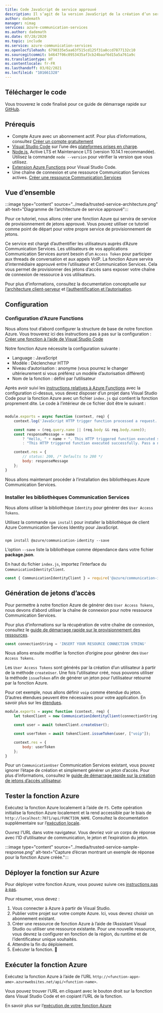 ```yaml
---
title: Code JavaScript de service approuvé
description: Il s’agit de la version JavaScript de la création d’un service approuvé pour Communication Services.
author: dademath
manager: nimag
services: azure-communication-services
ms.author: dademath
ms.date: 07/28/2020
ms.topic: include
ms.service: azure-communication-services
ms.openlocfilehash: 6790335e5aa63f515cd125f31a8ccd7877132c10
ms.sourcegitcommit: b4647f06c0953435af3cb24baaf6d15a5a761a9c
ms.translationtype: HT
ms.contentlocale: fr-FR
ms.lasthandoff: 03/02/2021
ms.locfileid: "101661328"
---
```

## <a name="download-code"></a>Télécharger le code

Vous trouverez le code finalisé pour ce guide de démarrage rapide sur [GitHub](https://github.com/Azure-Samples/communication-services-javascript-quickstarts/tree/main/Trusted%20Authentication%20Service).

## <a name="prerequisites"></a>Prérequis

- Compte Azure avec un abonnement actif. Pour plus d’informations, consultez [Créer un compte gratuitement](https://azure.microsoft.com/free/?WT.mc_id=A261C142F)
- [Visual Studio Code](https://code.visualstudio.com/) sur l’une des [plateformes prises en charge](https://code.visualstudio.com/docs/supporting/requirements#_platforms).
- [Node.js](https://nodejs.org/), Active LTS et Maintenance LTS (version 10.14.1 recommandée). Utilisez la commande `node --version` pour vérifier la version que vous utilisez.
- [Extension Azure Functions](https://marketplace.visualstudio.com/items?itemName=ms-azuretools.vscode-azurefunctions) pour Visual Studio Code.
- Une chaîne de connexion et une ressource Communication Services actives. [Créer une ressource Communication Services](../../quickstarts/create-communication-resource.md)

## <a name="overview"></a>Vue d’ensemble

:::image type="content" source="../media/trusted-service-architecture.png" alt-text="Diagramme de l’architecture de service approuvé":::

Pour ce tutoriel, nous allons créer une fonction Azure qui servira de service de provisionnement de jetons approuvé. Vous pouvez utiliser ce tutoriel comme point de départ pour votre propre service de provisionnement de jetons.

Ce service est chargé d’authentifier les utilisateurs auprès d’Azure Communication Services. Les utilisateurs de vos applications Communication Services auront besoin d’un `Access Token` pour participer aux threads de conversation et aux appels VoIP. La fonction Azure servira d’intermédiaire approuvé entre l’utilisateur et Communication Services. Cela vous permet de provisionner des jetons d’accès sans exposer votre chaîne de connexion de ressource à vos utilisateurs.

Pour plus d’informations, consultez la documentation conceptuelle sur [l’architecture client-serveur](../../concepts/client-and-server-architecture.md) et [l’authentification et l’autorisation](../../concepts/authentication.md).

## <a name="setting-up"></a>Configuration

### <a name="azure-functions-set-up"></a>Configuration d’Azure Functions

Nous allons tout d’abord configurer la structure de base de notre fonction Azure. Vous trouverez ici des instructions pas à pas sur la configuration : [Créer une fonction à l’aide de Visual Studio Code](../../../azure-functions/create-first-function-vs-code-csharp.md?pivots=programming-language-javascript)

Notre fonction Azure nécessite la configuration suivante :

- Language : JavaScript
- Modèle : Déclencheur HTTP
- Niveau d’autorisation : anonyme (vous pourrez le changer ultérieurement si vous préférez un modèle d’autorisation différent)
- Nom de la fonction : défini par l’utilisateur

Après avoir suivi les [instructions relatives à Azure Functions](../../../azure-functions/create-first-function-vs-code-csharp.md?pivots=programming-language-javascript) avec la configuration ci-dessus, vous devez disposer d’un projet dans Visual Studio Code pour la fonction Azure avec un fichier `index.js` qui contient la fonction proprement dite. Le code à l’intérieur de ce fichier doit être le suivant :

```javascript

module.exports = async function (context, req) {
    context.log('JavaScript HTTP trigger function processed a request.');

    const name = (req.query.name || (req.body && req.body.name));
    const responseMessage = name
        ? "Hello, " + name + ". This HTTP triggered function executed successfully."
        : "This HTTP triggered function executed successfully. Pass a name in the query string or in the request body for a personalized response.";

    context.res = {
        // status: 200, /* Defaults to 200 */
        body: responseMessage
    };
}

```

Nous allons maintenant procéder à l’installation des bibliothèques Azure Communication Services.

### <a name="install-communication-services-libraries"></a>Installer les bibliothèques Communication Services

Nous allons utiliser la bibliothèque `Identity` pour générer des `User Access Tokens`.

Utilisez la commande `npm install` pour installer la bibliothèque de client Azure Communication Services Identity pour JavaScript.

```console

npm install @azure/communication-identity --save

```

L’option `--save` liste la bibliothèque comme dépendance dans votre fichier **package.json**.

En haut du fichier `index.js`, importez l’interface du `CommunicationIdentityClient`.

```javascript
const { CommunicationIdentityClient } = require('@azure/communication-identity');
```

## <a name="access-token-generation"></a>Génération de jetons d’accès

Pour permettre à notre fonction Azure de générer des `User Access Tokens`, nous devons d’abord utiliser la chaîne de connexion pour notre ressource Communication Services.

Pour plus d’informations sur la récupération de votre chaîne de connexion, consultez le [guide de démarrage rapide sur le provisionnement des ressources](../../quickstarts/create-communication-resource.md).

``` javascript
const connectionString = 'INSERT YOUR RESOURCE CONNECTION STRING'
```

Nous allons ensuite modifier la fonction d’origine pour générer des `User Access Tokens`.

Les `User Access Tokens` sont générés par la création d’un utilisateur à partir de la méthode `createUser`. Une fois l’utilisateur créé, nous pouvons utiliser la méthode `issueToken` afin de générer un jeton pour l’utilisateur retourné par la fonction Azure.

Pour cet exemple, nous allons définir `voip` comme étendue du jeton. D’autres étendues peuvent être nécessaires pour votre application. En savoir plus sur les [étendues](../../quickstarts/access-tokens.md).

```javascript
module.exports = async function (context, req) {
    let tokenClient = new CommunicationIdentityClient(connectionString);

    const user = await tokenClient.createUser();

    const userToken = await tokenClient.issueToken(user, ["voip"]);

    context.res = {
        body: userToken
    };
}
```

Pour un `CommunicationUser` Communication Services existant, vous pouvez ignorer l’étape de création et simplement générer un jeton d’accès. Pour plus d’informations, consultez le [guide de démarrage rapide sur la création de jetons d’accès utilisateur](../../quickstarts/access-tokens.md).

## <a name="test-the-azure-function"></a>Tester la fonction Azure

Exécutez la fonction Azure localement à l’aide de `F5`. Cette opération initialise la fonction Azure localement et la rend accessible par le biais de `http://localhost:7071/api/FUNCTION_NAME`. Consultez la documentation supplémentaire sur l’[exécution locale](../../../azure-functions/create-first-function-vs-code-csharp.md?pivots=programming-language-javascript#run-the-function-locally).

Ouvrez l’URL dans votre navigateur. Vous devriez voir un corps de réponse avec l’ID d’utilisateur de communication, le jeton et l’expiration du jeton.

:::image type="content" source="../media/trusted-service-sample-response.png" alt-text="Capture d’écran montrant un exemple de réponse pour la fonction Azure créée.":::

## <a name="deploy-the-function-to-azure"></a>Déployer la fonction sur Azure

Pour déployer votre fonction Azure, vous pouvez suivre ces [instructions pas à pas](../../../azure-functions/create-first-function-vs-code-csharp.md?pivots=programming-language-javascript#sign-in-to-azure).

Pour résumer, vous devez :
1. Vous connecter à Azure à partir de Visual Studio.
2. Publier votre projet sur votre compte Azure. Ici, vous devrez choisir un abonnement existant.
3. Créer une ressource de fonction Azure à l’aide de l’Assistant Visual Studio ou utiliser une ressource existante. Pour une nouvelle ressource, vous devrez la configurer en fonction de la région, du runtime et de l’identificateur unique souhaités.
4. Attendre la fin du déploiement.
5. Exécuter la fonction. 🎉

## <a name="run-azure-function"></a>Exécuter la fonction Azure

Exécutez la fonction Azure à l’aide de l’URL `http://<function-appn-ame>.azurewebsites.net/api/<function-name>`.

Vous pouvez trouver l’URL en cliquant avec le bouton droit sur la fonction dans Visual Studio Code et en copiant l’URL de la fonction.

En savoir plus sur l’[exécution de votre fonction Azure](../../../azure-functions/create-first-function-vs-code-csharp.md?pivots=programming-language-javascript#run-the-function-in-azure)
